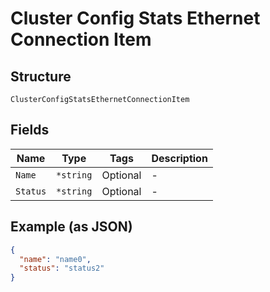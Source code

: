 
# Cluster Config Stats Ethernet Connection Item

## Structure

`ClusterConfigStatsEthernetConnectionItem`

## Fields

| Name | Type | Tags | Description |
|  --- | --- | --- | --- |
| `Name` | `*string` | Optional | - |
| `Status` | `*string` | Optional | - |

## Example (as JSON)

```json
{
  "name": "name0",
  "status": "status2"
}
```

